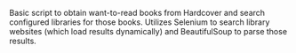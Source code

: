Basic script to obtain want-to-read books from Hardcover and search configured libraries for those books.
Utilizes Selenium to search library websites (which load results dynamically) and BeautifulSoup to parse those results.